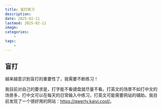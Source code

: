 ```yaml
---
title: 盲打练习
description: 
date: 2025-02-11
lastmod: 2025-02-11
image: 
categories:
    - 
tags:
    - 
---
```


## 盲打

越来越意识到盲打的重要性了，我需要不断练习！

我目前对自己的要求是，打字能不看键盘就尽量不看。打英文的场景不如打中文的场景多，打中文可以在每天的日常输入中练习，打英文可能需要网站的辅助。我目前发现了一个很好用的网站：<https://qwerty.kaiyi.cool/>。
